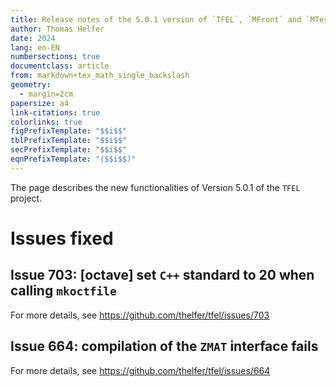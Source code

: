 ```yaml
---
title: Release notes of the 5.0.1 version of `TFEL`, `MFront` and `MTest`
author: Thomas Helfer
date: 2024
lang: en-EN
numbersections: true
documentclass: article
from: markdown+tex_math_single_backslash
geometry:
  - margin=2cm
papersize: a4
link-citations: true
colorlinks: true
figPrefixTemplate: "$$i$$"
tblPrefixTemplate: "$$i$$"
secPrefixTemplate: "$$i$$"
eqnPrefixTemplate: "($$i$$)"
---
```


The page describes the new functionalities of Version 5.0.1 of the
`TFEL` project.
 
# Issues fixed

## Issue 703: [octave] set `C++` standard to 20 when calling `mkoctfile`

For more details, see <https://github.com/thelfer/tfel/issues/703>

## Issue 664: compilation of the `ZMAT` interface  fails

For more details, see <https://github.com/thelfer/tfel/issues/664>
